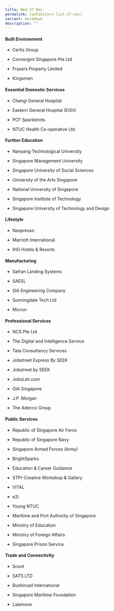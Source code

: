 ```yaml
---
title: Wed 27 Nov
permalink: /exhibitors-list-27-nov/
variant: markdown
description: ""
---
```

<h4><strong>Built Environment</strong></h4>
<ul data-tight="true" class="tight">
<li>
<p>Certis Group</p>
</li>
<li>
<p>Convergint Singapore Pte Ltd</p>
</li>
<li>
<p>Frasers Property Limited</p>
</li>
<li>
<p>Kingsmen</p>
</li>
</ul>
<h4><strong>Essential Domestic Services</strong></h4>
<ul data-tight="true" class="tight">
<li>
<p>Changi General Hospital</p>
</li>
<li>
<p>Eastern General Hospital (EGH)</p>
</li>
<li>
<p>PCF Sparkletots</p>
</li>
<li>
<p>NTUC Health Co-operative Ltd.</p>
</li>
</ul>
<h4><strong>Further Education</strong></h4>
<ul data-tight="true" class="tight">
<li>
<p>Nanyang Technological University</p>
</li>
<li>
<p>Singapore Management University</p>
</li>
<li>
<p>Singapore University of Social Sciences</p>
</li>
<li>
<p>University of the Arts Singapore</p>
</li>
<li>
<p>National University of Singapore</p>
</li>
<li>
<p>Singapore Institute of Technology</p>
</li>
<li>
<p>Singapore University of Technology and Design</p>
</li>
</ul>
<h4><strong>Lifestyle</strong></h4>
<ul data-tight="true" class="tight">
<li>
<p>Nespresso</p>
</li>
<li>
<p>Marriott International</p>
</li>
<li>
<p>IHG Hotels &amp; Resorts</p>
</li>
</ul>
<h4><strong>Manufacturing</strong></h4>
<ul data-tight="true" class="tight">
<li>
<p>Safran Landing Systems</p>
</li>
<li>
<p>SAESL</p>
</li>
<li>
<p>SIA Engineering Company</p>
</li>
<li>
<p>Sunningdale Tech Ltd</p>
</li>
<li>
<p>Micron</p>
</li>
</ul>
<h4><strong>Professional Services</strong></h4>
<ul data-tight="true" class="tight">
<li>
<p>NCS Pte Ltd</p>
</li>
<li>
<p>The Digital and Intelligence Service</p>
</li>
<li>
<p>Tata Consultancy Services</p>
</li>
<li>
<p>Jobstreet Express By SEEK</p>
</li>
<li>
<p>Jobstreet by SEEK</p>
</li>
<li>
<p>JobsLah.com</p>
</li>
<li>
<p>GIA Singapore</p>
</li>
<li>
<p>J.P. Morgan</p>
</li>
<li>
<p>The Adecco Group</p>
</li>
</ul>
<h4><strong>Public Services</strong></h4>
<ul data-tight="true" class="tight">
<li>
<p>Republic of Singapore Air Force</p>
</li>
<li>
<p>Republic of Singapore Navy</p>
</li>
<li>
<p>Singapore Armed Forces (Army)</p>
</li>
<li>
<p>BrightSparks</p>
</li>
<li>
<p>Education &amp; Career Guidance</p>
</li>
<li>
<p>STPI-Creative Workshop &amp; Gallery</p>
</li>
<li>
<p>VITAL</p>
</li>
<li>
<p>e2i</p>
</li>
<li>
<p>Young NTUC</p>
</li>
<li>
<p>Maritime and Port Authority of Singapore</p>
</li>
<li>
<p>Ministry of Education</p>
</li>
<li>
<p>Ministry of Foreign Affairs</p>
</li>
<li>
<p>Singapore Prison Service</p>
</li>
</ul>
<h4><strong>Trade and Connectivity</strong></h4>
<ul data-tight="true" class="tight">
<li>
<p>Scoot</p>
</li>
<li>
<p>SATS LTD</p>
</li>
<li>
<p>Bushiroad International</p>
</li>
<li>
<p>Singapore Maritime Foundation</p>
</li>
<li>
<p>Lalamove</p>
</li>
</ul>
<p></p>
<p></p>